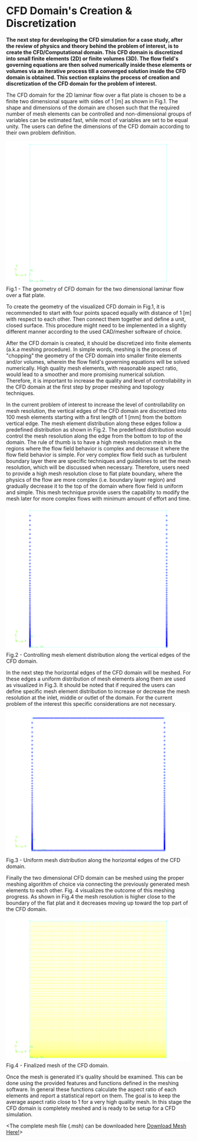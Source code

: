 # CFD Domain's Creation & Discretization

**The next step for developing the CFD simulation for a case study, after the review of physics and theory behind the problem of interest, is to create the CFD/Computational domain. This CFD domain is discretized into small finite elements (2D) or finite volumes (3D). The flow field's governing equations are then solved numerically inside these elements or volumes via an iterative process till a converged solution inside the CFD domain is obtained. This section explains the process of creation and discretization of the CFD domain for the problem of interest.**

The CFD domain for the 2D laminar flow over a flat plate is chosen to be a finite two dimensional square with sides of 1 [m] as shown in Fig.1. The shape and dimensions of the domain are chosen such that the required number of mesh elements can be controlled and non-dimensional groups of variables can be estimated fast, while most of variables are set to be equal unity. The users can define the dimensions of the CFD domain according to their own problem definition.

<img src="./Images/CFD_domain.png" width="500">
</br>
Fig.1 - The geometry of CFD domain for the two dimensional laminar flow over a flat plate.

To create the geometry of the visualized CFD domain in Fig.1, it is recommended to start with four points spaced equally with distance of 1 [m] with respect to each other. Then connect them together and define a unit, closed surface. This procedure might need to be implemented in a slightly different manner according to the used CAD/mesher software of choice.

After the CFD domain is created, it should be discretized into finite elements (a.k.a meshing procedure). In simple words, meshing is the process of "chopping" the geometry of the CFD domain into smaller finite elements and/or volumes, wherein the flow field's governing equations will be solved numerically. High quality mesh elements, with reasonable aspect ratio, would lead to a smoother and more promising numerical solution. Therefore, it is important to increase the quality and level of controllability in the CFD domain at the first step by proper meshing and topology techniques.

In the current problem of interest to increase the level of controllability on mesh resolution, the vertical edges of the CFD domain are discretized into 100 mesh elements starting with a first length of 1 [mm] from the bottom vertical edge. The mesh element distribution along these edges follow a predefined distribution as shown in Fig.2. The predefined distribution would control the mesh resolution along the edge from the bottom to top of the domain. The rule of thumb is to have a high mesh resolution mesh in the regions where the flow field behavior is complex and decrease it where the flow field behavior is simple. For very complex flow field such as turbulent boundary layer there are specific techniques and guidelines to set the mesh resolution, which will be discussed when necessary. Therefore, users need to provide a high mesh resolution close to flat plate boundary, where the physics of the flow are more complex (i.e. boundary layer region) and gradually decrease it to the top of the domain where flow field is uniform and simple.  This mesh technique provide users the capability to modify the mesh later for more complex flows with minimum amount of effort and time.

<img src="./Images/vartical_edge_meshed.png" width="500">
</br>
Fig.2 - Controlling mesh element distribution along the vertical edges of the CFD domain.

In the next step the horizontal edges of the CFD domain will be meshed. For these edges a uniform distribution of mesh elements along them are used as visualized in Fig.3. It should be noted that if required the users can define specific mesh element distribution to increase or decrease the mesh resolution at the inlet, middle or outlet of the domain. For the current problem of the interest this specific considerations are not necessary.

<img src="./Images/horizontal_edge_meshed.png" width="500">
</br>
Fig.3 - Uniform mesh distribution along the horizontal edges of the CFD domain.

Finally the two dimensional CFD domain can be meshed using the proper meshing algorithm of choice via connecting the previously generated mesh elements to each other. Fig. 4 visualizes the outcome of this meshing progress. As shown in Fig.4 the mesh resolution is higher close to the boundary of the flat plat and it decreases moving up toward the top part of the CFD domain.

<img src="./Images/CFD_domain_meshed.png" width="500">
</br>
Fig.4 - Finalized mesh of the CFD domain.

Once the mesh is generated it's quality should be examined. This can be done using the provided features and functions defined in the meshing software. In general these functions calculate the aspect ratio of each elements and report a statistical report on them. The goal is to keep the average aspect ratio close to 1 for a very high quality mesh. In this stage the CFD domain is completely meshed and is ready to be setup for a CFD simulation.

<More explanations can be added here on the concept of mesh examination.>

<The complete mesh file (.msh) can be downloaded here [Download Mesh Here!](https://github.com/teymourj/2D-flow-over-flat-plate-laminar/blob/master/laminar_flatplate_flow.msh)>
